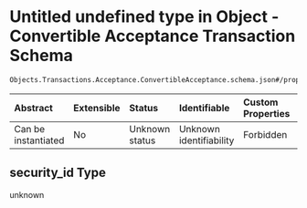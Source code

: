 # Untitled undefined type in Object - Convertible Acceptance Transaction Schema

```txt
Objects.Transactions.Acceptance.ConvertibleAcceptance.schema.json#/properties/security_id
```



| Abstract            | Extensible | Status         | Identifiable            | Custom Properties | Additional Properties | Access Restrictions | Defined In                                                                                                                                  |
| :------------------ | :--------- | :------------- | :---------------------- | :---------------- | :-------------------- | :------------------ | :------------------------------------------------------------------------------------------------------------------------------------------ |
| Can be instantiated | No         | Unknown status | Unknown identifiability | Forbidden         | Allowed               | none                | [ConvertibleAcceptance.schema.json*](../../schema/objects/transactions/acceptance/ConvertibleAcceptance.schema.json "open original schema") |

## security_id Type

unknown
